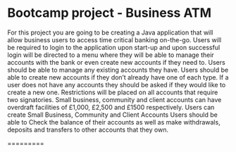 # Bootcamp project - Business ATM

For this project you are going to be creating a Java application that will allow business users to access time 
critical banking on-the-go. 
Users will be required to login to the application upon start-up and upon successful login will be directed to a menu 
where they will be able to manage their accounts with the bank or even create new accounts if they need to.
Users should be able to manage any existing accounts they have.
Users should be able to create new accounts if they don’t already have one of each type.
If a user does not have any accounts they should be asked if they would like to create a new one.
Restrictions will be placed on all accounts that require two signatories.
Small business, community and client  accounts can have overdraft facilities of £1,000, £2,500 and £1500 respectively.
Users can create Small Business, Community and Client Accounts
Users should be able to Check the balance  of their accounts as well as make withdrawals, deposits and transfers to 
other accounts that they own.

=========
